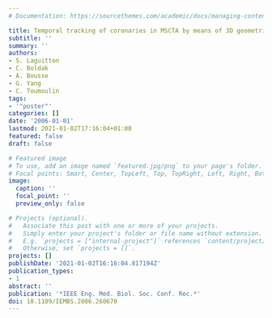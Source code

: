 ```yaml
---
# Documentation: https://sourcethemes.com/academic/docs/managing-content/

title: Temporal tracking of coronaries in MSCTA by means of 3D geometrical moments
subtitle: ''
summary: ''
authors:
- S. Laguitton
- C. Boldak
- A. Bousse
- G. Yang
- C. Toumoulin
tags:
- '"poster"'
categories: []
date: '2006-01-01'
lastmod: 2021-01-02T17:16:04+01:00
featured: false
draft: false

# Featured image
# To use, add an image named `featured.jpg/png` to your page's folder.
# Focal points: Smart, Center, TopLeft, Top, TopRight, Left, Right, BottomLeft, Bottom, BottomRight.
image:
  caption: ''
  focal_point: ''
  preview_only: false

# Projects (optional).
#   Associate this post with one or more of your projects.
#   Simply enter your project's folder or file name without extension.
#   E.g. `projects = ["internal-project"]` references `content/project/deep-learning/index.md`.
#   Otherwise, set `projects = []`.
projects: []
publishDate: '2021-01-02T16:16:04.817194Z'
publication_types:
- 1
abstract: ''
publication: '*IEEE Eng. Med. Biol. Soc. Conf. Rec.*'
doi: 10.1109/IEMBS.2006.260670
---
```

